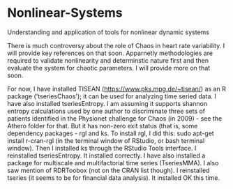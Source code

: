 # Nonlinear-Systems
Understanding and application of tools for nonlinear dynamic systems

There is much controversy about the role of Chaos in heart rate variability. I will provide key references on that soon. Apparnetly methodologies are required to validate nonlinearity and determinstic nature first and then evaluate the system for chaotic parameters. I will provide more on that soon.

For now, I have installed TISEAN (https://www.pks.mpg.de/~tisean/) as an R package ('tseriesChaos'); it can be used for analyzing time seried data. I have also installed tseriesEntropy. I am assuming it supports shannon entropy calculations used by one author to discriminate three sets of patients identified in the Physionet challenge for Chaos (in 2009) - see the Athero folder for that. But it has non-zero exit status (that is, some dependency packages - rgl and ks. To install rgl, I did this: sudo apt-get install r-cran-rgl (in the terminal window of RStudio, or bash terminal window). Then I installed ks through the RStudio Tools interface. I reinstalled tseriesEntropy. It installed correctly. I have also installed a package for multiscale and multifactorial time series (TseriesMMA). I also saw mention of RDRToobox (not on the CRAN list though). I reinstalled tseries (it seems to be for financial data analysis). It installed OK this time. 
